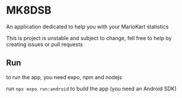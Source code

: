 # MK8DSB

An application dedicated to help you with your MarioKart statistics

This is project is unstable and subject to change, fell free to help by creating issues or pull requests

## Run

to run the app, you need expo, npm and nodejs

run `npx expo run:android` to build the app (you need an Android SDK)